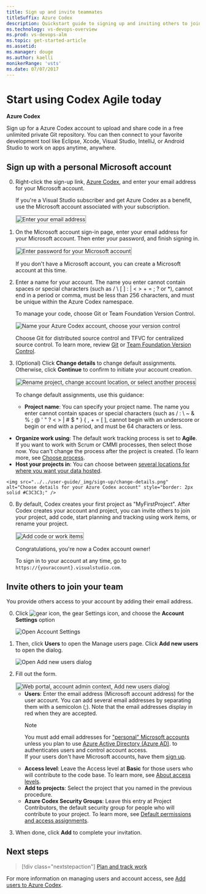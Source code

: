 ```yaml
---
title: Sign up and invite teammates 
titleSuffix: Azure Codex
description: Quickstart guide to signing up and inviting others to join a project in Azure Codex 
ms.technology: vs-devops-overview 
ms.prod: vs-devops-alm
ms.topic: get-started-article
ms.assetid: 
ms.manager: douge
ms.author: kaelli
monikerRange: 'vsts'
ms.date: 07/07/2017
---
```



# Start using Codex Agile today

**Azure Codex**
 
Sign up for a Azure Codex account to upload and share code in a free unlimited private 
Git repository. You can then connect to your favorite development tool like Eclipse, Xcode, 
Visual Studio, IntelliJ, or Android Studio to work on apps anytime, anywhere. 

<a name="MicrosoftAccount"></a>

## Sign up with a personal Microsoft account

0.	Right-click the sign-up link, [Azure Codex](https://go.microsoft.com/fwlink/?LinkId=307137&clcid=0x409), and enter 
your email address for your Microsoft account. 

	If you're a Visual Studio subscriber 
	and get Azure Codex as a benefit, 
	use the Microsoft account associated with your subscription. 

	<img src="../../accounts/_img/_shared/sign-in.png" alt="Enter your email address" style="border: 2px solid #C3C3C3;" />

0.	On the Microsoft account sign-in page, 
enter your email address for your Microsoft account. 
Then enter your password, and finish signing in.

	<img src="../../accounts/_img/_shared/sign-in-msa2.png" alt="Enter password for your Microsoft account" style="border: 2px solid #C3C3C3;" />

	If you don't have a Microsoft account, 
	you can create a Microsoft account at this time. 

0.	Enter a name for your account. The name you enter cannot contain spaces or special characters (such as / \ [ ] : | < > + = ; ? or &#42;), cannot end in a period or comma, must be less than 256 characters, and must be unique within the Azure Codex namespace. 

	To manage your code, choose Git or Team Foundation Version Control.

	<img src="../../accounts/_img/sign-up-visual-studio-team-services/create-team-services-account.png" alt="Name your Azure Codex account, choose your version control" style="border: 1px solid #C3C3C3;" />

	Choose Git for distributed source control and TFVC for centralized source control. To learn more, review [Git](../../git/overview.md) 
	or [Team Foundation Version Control](../../tfvc/overview.md).

0.	(Optional) Click **Change details** to change default assignments. Otherwise, click **Continue** to confirm to initiate your account creation.

	<img src="../../accounts/_img/sign-up-visual-studio-team-services/check-account-location-standard.png" alt="Rename project, change account location, or select another process" style="border: 2px solid #C3C3C3;" />

	To change default assignments, use this guidance:

	- **Project name**: You can specify your project name. The name you enter cannot contain spaces or special characters (such as / : \ ~ & % ; @ ' " ? < > | # $ &#42; } { , + = [ ], cannot begin with an underscore or begin or end with a period, and must be 64 characters or less.
   - **Organize work using**: The default work tracking process is set to **Agile**. If you want to work with Scrum or CMMI processes, then select those now.  You can't change the process after the project is created. (To learn more, see [Choose process](../work-items/guidance/choose-process.md). 
   - **Host your projects in**: You can choose between [several locations for where you want your data hosted](https://www.microsoft.com/en-us/trustcenter/privacy/vsts-location).
 
	<img src="../../user-guide/_img/sign-up/change-details.png" alt="Choose details for your Azure Codex account" style="border: 2px solid #C3C3C3;" />

0.	By default, Codex creates your first project as "MyFirstProject". After Codex creates your account and project, 
you can invite others to join your project, add code, start planning and tracking using work items, or rename your project. 

	<img src="../../accounts/_img/_shared/team-project-created.png" alt="Add code or work items" style="border: 2px solid #C3C3C3;" />

	Congratulations, you're now a Codex account owner! 

	To sign in to your account at any time, go to ```https://{youraccount}.visualstudio.com```.

<a id="invite-others" />

## Invite others to join your team 

You provide others access to your account by adding their email address. 

0. Click ![gear icon](../../_img/icons/gear-icon.png), the gear Settings icon, and choose the **Account Settings** option
 
	![Open Account Settings](../../user-guide/_img/sign-up/open-account-settings.png)

0. Then, click **Users** to open the Manage users page. Click **Add new users** to open the dialog. 

	![Open Add new users dialog](../../user-guide/_img/sign-up/add-new-users.png)

0. Fill out the form. 
 
	<img src="../../user-guide/_img/invite-users-add-user-dialog.png" alt="Web portal, account admin context, Add new users dialog" style="border: 2px solid #C3C3C3;" />   

	- **Users**: Enter the email address (Microsoft account address) for the user account. You can add several email addresses by separating them with a semicolon (;). Note that the email addresses display in red when they are accepted.  
		> [!NOTE]   
		> You must add email addresses for 
		> ["personal" Microsoft accounts](https://www.microsoft.com/account) 
		> unless you plan to use [Azure Active Directory (Azure AD)](https://azure.microsoft.com/documentation/articles/active-directory-whatis/). 
		> to authenticates users and control account access.  
		> If your users don't have Microsoft accounts, 
		> have them [sign up](https://signup.live.com/).  
	- **Access level**: Leave the Access level at **Basic** for those users who will contribute to the code base. To learn more, see [About access levels](../../security/access-levels.md). 
	- **Add to projects**: Select the project that you named in the previous procedure. 
	- **Azure Codex Security Groups**: Leave this entry at Project Contributors, the default security group for people who will contribute to your project. To learn more, see [Default permissions and access assignments](../../security/permissions-access.md). 

0. When done, click **Add** to complete your invitation. 

## Next steps  
 
> [!div class="nextstepaction"]
> [Plan and track work](../work-items/view-add-work-items.md?toc=/vsts/get-started/toc.json&bc=/vsts/get-started/breadcrumb/toc.json) 

For more information on managing users and account access, see [Add users to Azure Codex](../../accounts/add-account-users-from-user-hub.md).
 
